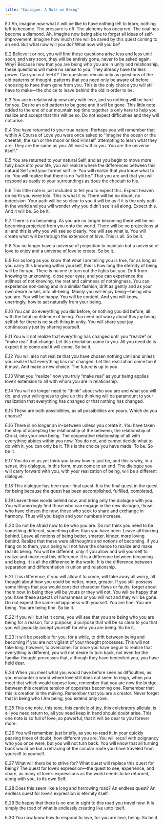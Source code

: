 ```yaml
---
title: "Epilogue: A Note on Being"
---
```


E.1 Ah, imagine now what it will be like to have nothing left to learn,
nothing left to become. The pressure is off. The alchemy has occurred.
The coal has become a diamond. Ah, imagine now being able to forget all
ideas of self-improvement, imagine how much time will be saved by this
quest coming to an end. But what now will you do? What now will you be?

E.2 Believe it or not, you will find these questions arise less and less
until soon, and very soon, they will be entirely gone, never to be asked
again. Why? Because now that you are being who you are in unity and
relationship, these questions will make no sense to you. They already
have far less power. Can you not feel it? The questions remain only as
questions of the old patterns of thought, patterns that you need only be
aware of before choosing to have them gone from you. This is the only
choice you will still have to make—the choice to leave behind the old in
order to be.

E.3 You are in relationship now only with love, and so nothing will be
hard for you. Desire an old pattern to be gone and it will be gone. This
little note added to the end of our mountain top time together is only
here to help you realize and accept that this will be so. Do not expect
difficulties and they will not arise.

E.4 You have returned to your true nature. Perhaps you will remember
that within A Course of Love you were once asked to “Imagine the ocean
or the cheetah, the sun or the moon or God Himself, attempting to learn
what they are. They are the same as you. All exist within you. You are
the universe itself.”

E.5 You are returned to your natural Self, and as you begin to move more
fully back into your life, you will realize where the differences
between this natural Self and your former self lie. You will realize
that you know what to do. You will realize that there is no “will be.”
That you are and that you will respond as easily to your surroundings as
does the cheetah to his.

E.6 This little note is just included to tell you to expect this. Expect
heaven on earth you were told. This is what it is. There will be no
doubt, no indecision. Your path will be so clear to you it will be as if
it is the only path in the world and you will wonder why you didn’t see
it all along. Expect this. And it will be. So be it.

E.7 There is no becoming. As you are no longer becoming there will be no
becoming projected from you onto the world. There will be no projections
at all and this is why you will see so clearly. You will see what is.
You will create what will be through the extension of love. This is all.
So be it.

E.8 You no longer have a universe of projection to maintain but a
universe of love to enjoy and a universe of love to create. So be it.

E.9 For as long as you know that what I am telling you is true, for as
long as you carry this knowing within yourself, this is how long the
eternity of being will be for you. There is no one to turn out the
lights but you. Drift from knowing to unknowing, close your eyes, and
you can experience the stillness of not knowing, the rest and calmness
of nothingness. You can experience non-being and in a similar fashion,
drift as gently and as your own desire arises, into all-being. Mainly
you will enjoy being—being who you are. You will be happy. You will be
content. And you will know, unerringly, how to act naturally from your
being.

E.10 You can do everything you did before, or nothing you did before,
all with the total confidence of being. You need not worry about this
joy being selfish for there is no such thing in unity. You will share
your joy continuously just by sharing yourself.

E.11 You will not realize that everything has changed until you
“realize” or “make real” that change. Let this revelation come to you.
All you need do is expect it to come and it will come. So be it.

E.12 You will also not realize that you have chosen nothing until and
unless you realize that everything has not changed. Let this realization
come too if it must. And make a new choice. The future is up to you.

E.13 What you “realize” now you truly “make real” as your being applies
love’s extension to all with whom you are in relationship.

E.14 You will no longer need to “think” about who you are and what you
will do, and your willingness to give up this thinking will be paramount
to your realization that everything has changed or that nothing has
changed.

E.15 These are both possibilities, as all possibilities are yours. Which
do you choose?

E.16 There is no longer an in-between unless you create it. You have
taken the step of accepting the relationship of the between, the
relationship of Christ, into your own being. The cooperative
relationship of all with everything abides within you now. You do not,
and cannot decide what to do with it, you can only be it. This is the
choice you have made. To be. So be it.

E.17 You do not as yet think you know how to just be, and this is why,
in a sense, this dialogue, in this form, must come to an end. The
dialogue you will carry forward with you, with your realization of
being, will be a different dialogue.

E.18 This dialogue has been your final quest. It is the final quest in
the quest for being because the quest has been accomplished, fulfilled,
completed.

E.19 Leave these words behind now, and bring only the dialogue with you.
You will unerringly find those who can engage in the new dialogue, those
who have chosen the new, those who seek to share and exchange in
harmony. Thus will you begin and your numbers increase.

E.20 Do not be afraid now to be who you are. Do not think you need to be
something different, something other than you have been. Leave all
thinking behind. Leave all notions of being better, smarter, kinder,
more loving behind. Realize that these were all thoughts and notions of
becoming. If you hang on to them, your being will not have the chance to
realize and make real its being. You will be different, only if you
allow and will yourself to realize and make real this difference. It is
a difference between becoming and being. It is all the difference in the
world. It is the difference between separation and differentiation in
union and relationship.

E.21 This difference, if you will allow it to come, will take away all
worry, all thought about how you could be better, more, greater. If you
still possess some things that you would consider character flaws or
faults, forget about them now. In being they will be yours or they will
not. You will be happy that you have these aspects of humanness or you
will not and they will be gone. Do not expect the same unhappiness with
yourself. You are fine. You are being. You are being fine. So be it.

E.22 If you will but let it come, you will see that you are being who
you are being for a reason, for a purpose, a purpose that will be so
clear to you that you will joyously accept yourself for who you are
being. So be it.

E.23 It will be possible for you, for a while, to drift between being
and becoming if you are not vigilant of your thought processes. This
will not take long, however, to overcome, for once you have begun to
realize that everything is different, you will not desire to turn back,
not even for the familiar thought processes that, although they have
bedeviled you, you have held dear.

E.24 When you meet what you would have before seen as difficulties, as
you encounter a world where love still does not seem to reign, when you
meet that which would oppose love, remember that you are now the bridge
between this creative tension of opposites becoming one. Remember that
this is creation in the making. Remember that you are a creator. Never
forget that in being who I Am being, you extend only love.

E.25 This one note, this tone, this canticle of joy, this celebratory
alleluia, is all you need return to, all you need keep in hand should
doubt arise. This one note is so full of love, so powerful, that it will
be dear to you forever more.

E.26 You will remember, just briefly, as you re-read it, in your quickly
passing times of doubt, how different you are. You will recall with
poignancy who you once were, but you will not turn back. You will know
that all turning back would be but a retracing of the circular route you
have traveled from yourself to yourself.

E.27 What will there be to strive for? What quest will replace this
quest for being? The quest for love’s expression—the quest to see,
experience, and share, as many of love’s expressions as the world needs
to be returned, along with you, to its own Self.

E.28 Does this seem like a long and harrowing road? An endless quest? An
endless quest for love’s expression is eternity itself.

E.29 Be happy that there is no end in sight to this road you travel now.
It is simply the road of what is endlessly creating like unto itself.

E.30 You now know how to respond to love, for you are love, being. So be
it.

